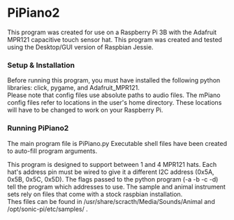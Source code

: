 # PiPiano2

This program was created for use on a Raspberry Pi 3B with the Adafruit MPR121 capacitive touch sensor hat.
This program was created and tested using the Desktop/GUI version of Raspbian Jessie.

### Setup & Installation
Before running this program, you must have installed the following python libraries:  click, pygame, and Adafruit_MPR121.  
Please note that config files use absolute paths to audio files.  The mPiano config files refer to locations in the user's home directory.  These locations will have to be changed to work on your Raspberry Pi.

### Running PiPiano2
The main program file is PiPiano.py
Executable shell files have been created to auto-fill program arguments.

This program is designed to support between 1 and 4 MPR121 hats.  Each hat's address pin must be wired to give it a different I2C address (0x5A, 0x5B, 0x5C, 0x5D).
The flags passed to the python program (-a -b -c -d) tell the program which addresses to use.
The sample and animal instrument sets rely on files that come with a stock raspbian installation.  
Thes files can be found in /usr/share/scracth/Media/Sounds/Animal and /opt/sonic-pi/etc/samples/ .
